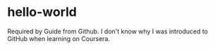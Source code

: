 # hello-world
Required by Guide from Github. I don't know why I was introduced to GitHub when learning on Coursera.

